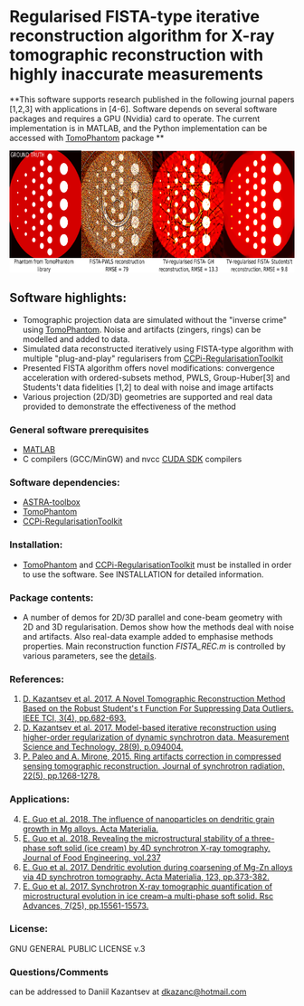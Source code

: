 #  Regularised FISTA-type iterative reconstruction algorithm for X-ray tomographic reconstruction with highly inaccurate measurements

**This software supports research published in the following journal papers [1,2,3] with applications in [4-6]. Software depends on several software packages and requires a GPU (Nvidia) card to operate. The current implementation is in MATLAB, and the Python implementation can be accessed with [TomoPhantom](https://github.com/dkazanc/TomoPhantom) package ** 

<div align="center">
  <img src="docs/images/recsFISTA_stud.png" height="216"><br>  
</div>

## Software highlights:
 * Tomographic projection data are simulated without the "inverse crime" using [TomoPhantom](https://github.com/dkazanc/TomoPhantom). Noise and artifacts (zingers, rings) can be modelled and added to data.
 * Simulated data reconstructed iteratively using FISTA-type algorithm with multiple "plug-and-play" regularisers from [CCPi-RegularisationToolkit](https://github.com/vais-ral/CCPi-Regularisation-Toolkit) 
 * Presented FISTA algorithm offers novel modifications: convergence acceleration with ordered-subsets method, PWLS, Group-Huber[3] and Students't data fidelities [1,2] to deal with noise and image artifacts
 * Various projection (2D/3D) geometries are supported and real data provided to demonstrate the effectiveness of the method  

### General software prerequisites
 * [MATLAB](http://www.mathworks.com/products/matlab/) 
 * C compilers (GCC/MinGW) and nvcc [CUDA SDK](https://developer.nvidia.com/cuda-downloads) compilers
 
### Software dependencies: 
 * [ASTRA-toolbox](https://www.astra-toolbox.com/)  
 * [TomoPhantom](https://github.com/dkazanc/TomoPhantom)
 * [CCPi-RegularisationToolkit](https://github.com/vais-ral/CCPi-Regularisation-Toolkit) 

### Installation:
 * [TomoPhantom](https://github.com/dkazanc/TomoPhantom) and [CCPi-RegularisationToolkit](https://github.com/vais-ral/CCPi-Regularisation-Toolkit) 
 must be installed in order to use the software. See INSTALLATION for detailed information.  
 
### Package contents:
 * A number of demos for 2D/3D parallel and cone-beam geometry with 2D and 3D regularisation. Demos show how the methods deal with noise and artifacts. Also real-data example added to emphasise methods properties. Main reconstruction function *FISTA_REC.m* is controlled by various parameters, see the [details](https://github.com/dkazanc/FISTA-tomo/blob/master/main_func/FISTA_REC.m). 

### References:
 1. [D. Kazantsev et al. 2017. A Novel Tomographic Reconstruction Method Based on the Robust Student's t Function For Suppressing Data Outliers. IEEE TCI, 3(4), pp.682-693.](https://doi.org/10.1109/TCI.2017.2694607)
 2. [D. Kazantsev et al. 2017. Model-based iterative reconstruction using higher-order regularization of dynamic synchrotron data. Measurement Science and Technology, 28(9), p.094004.](https://doi.org/10.1088/1361-6501/aa7fa8)
 3. [P. Paleo and A. Mirone, 2015. Ring artifacts correction in compressed sensing tomographic reconstruction. Journal of synchrotron radiation, 22(5), pp.1268-1278.](https://doi.org/10.1107/S1600577515010176)

### Applications:
 4. [E. Guo et al. 2018. The influence of nanoparticles on dendritic grain growth in Mg alloys. Acta Materialia.](https://doi.org/10.1016/j.actamat.2018.04.023) 
 5. [E. Guo et al. 2018. Revealing the microstructural stability of a three-phase soft solid (ice cream) by 4D synchrotron X-ray tomography. Journal of Food Engineering, vol.237](https://www.sciencedirect.com/science/article/pii/S0260877418302309)
 6. [E. Guo et al. 2017. Dendritic evolution during coarsening of Mg-Zn alloys via 4D synchrotron tomography. Acta Materialia, 123, pp.373-382.](https://doi.org/10.1016/j.actamat.2016.10.022) 
 7. [E. Guo et al. 2017. Synchrotron X-ray tomographic quantification of microstructural evolution in ice cream–a multi-phase soft solid. Rsc Advances, 7(25), pp.15561-15573.](https://doi.org/10.1039/C7RA00642J)
 
### License:
GNU GENERAL PUBLIC LICENSE v.3

### Questions/Comments
can be addressed to Daniil Kazantsev at dkazanc@hotmail.com
